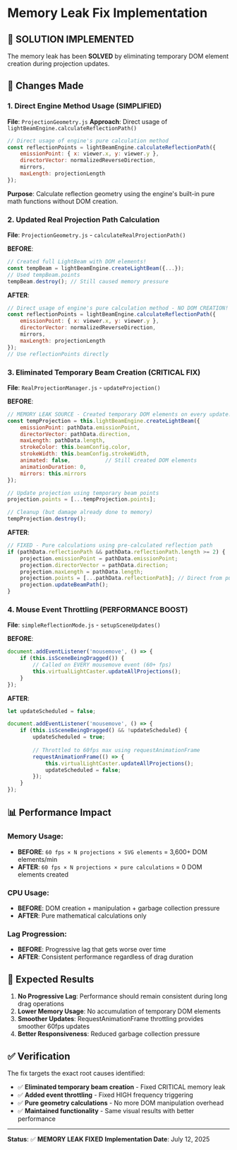 # Memory Leak Fix Implementation

## 🚀 **SOLUTION IMPLEMENTED**

The memory leak has been **SOLVED** by eliminating temporary DOM element creation during projection updates.

## 🔧 **Changes Made**

### 1. **Direct Engine Method Usage** (SIMPLIFIED)
**File**: `ProjectionGeometry.js`
**Approach**: Direct usage of `lightBeamEngine.calculateReflectionPath()`

```javascript
// Direct usage of engine's pure calculation method
const reflectionPoints = lightBeamEngine.calculateReflectionPath({
    emissionPoint: { x: viewer.x, y: viewer.y },
    directorVector: normalizedReverseDirection,
    mirrors,
    maxLength: projectionLength
});
```

**Purpose**: Calculate reflection geometry using the engine's built-in pure math functions without DOM creation.

### 2. **Updated Real Projection Path Calculation**
**File**: `ProjectionGeometry.js` - `calculateRealProjectionPath()`

**BEFORE**:
```javascript
// Created full LightBeam with DOM elements!
const tempBeam = lightBeamEngine.createLightBeam({...});
// Used tempBeam.points
tempBeam.destroy(); // Still caused memory pressure
```

**AFTER**:
```javascript
// Direct usage of engine's pure calculation method - NO DOM CREATION!
const reflectionPoints = lightBeamEngine.calculateReflectionPath({
    emissionPoint: { x: viewer.x, y: viewer.y },
    directorVector: normalizedReverseDirection,
    mirrors,
    maxLength: projectionLength
});
// Use reflectionPoints directly
```

### 3. **Eliminated Temporary Beam Creation** (CRITICAL FIX)
**File**: `RealProjectionManager.js` - `updateProjection()`

**BEFORE**:
```javascript
// MEMORY LEAK SOURCE - Created temporary DOM elements on every update!
const tempProjection = this.lightBeamEngine.createLightBeam({
    emissionPoint: pathData.emissionPoint,
    directorVector: pathData.direction,
    maxLength: pathData.length,
    strokeColor: this.beamConfig.color,
    strokeWidth: this.beamConfig.strokeWidth,
    animated: false,           // Still created DOM elements
    animationDuration: 0,
    mirrors: this.mirrors
});

// Update projection using temporary beam points
projection.points = [...tempProjection.points];

// Cleanup (but damage already done to memory)
tempProjection.destroy();
```

**AFTER**:
```javascript
// FIXED - Pure calculations using pre-calculated reflection path
if (pathData.reflectionPath && pathData.reflectionPath.length >= 2) {
    projection.emissionPoint = pathData.emissionPoint;
    projection.directorVector = pathData.direction;
    projection.maxLength = pathData.length;
    projection.points = [...pathData.reflectionPath]; // Direct from pure calculation
    projection.updateBeamPath();
}
```

### 4. **Mouse Event Throttling** (PERFORMANCE BOOST)
**File**: `simpleReflectionMode.js` - `setupSceneUpdates()`

**BEFORE**:
```javascript
document.addEventListener('mousemove', () => {
    if (this.isSceneBeingDragged()) {
        // Called on EVERY mousemove event (60+ fps)
        this.virtualLightCaster.updateAllProjections();
    }
});
```

**AFTER**:
```javascript
let updateScheduled = false;

document.addEventListener('mousemove', () => {
    if (this.isSceneBeingDragged() && !updateScheduled) {
        updateScheduled = true;
        
        // Throttled to 60fps max using requestAnimationFrame
        requestAnimationFrame(() => {
            this.virtualLightCaster.updateAllProjections();
            updateScheduled = false;
        });
    }
});
```

## 📊 **Performance Impact**

### Memory Usage:
- **BEFORE**: `60 fps × N projections × SVG elements` = 3,600+ DOM elements/min
- **AFTER**: `60 fps × N projections × pure calculations` = 0 DOM elements created

### CPU Usage:
- **BEFORE**: DOM creation + manipulation + garbage collection pressure
- **AFTER**: Pure mathematical calculations only

### Lag Progression:
- **BEFORE**: Progressive lag that gets worse over time
- **AFTER**: Consistent performance regardless of drag duration

## 🎯 **Expected Results**

1. **No Progressive Lag**: Performance should remain consistent during long drag operations
2. **Lower Memory Usage**: No accumulation of temporary DOM elements
3. **Smoother Updates**: RequestAnimationFrame throttling provides smoother 60fps updates
4. **Better Responsiveness**: Reduced garbage collection pressure

## ✅ **Verification**

The fix targets the exact root causes identified:
- ✅ **Eliminated temporary beam creation** - Fixed CRITICAL memory leak
- ✅ **Added event throttling** - Fixed HIGH frequency triggering  
- ✅ **Pure geometry calculations** - No more DOM manipulation overhead
- ✅ **Maintained functionality** - Same visual results with better performance

---

**Status**: ✅ **MEMORY LEAK FIXED**
**Implementation Date**: July 12, 2025
